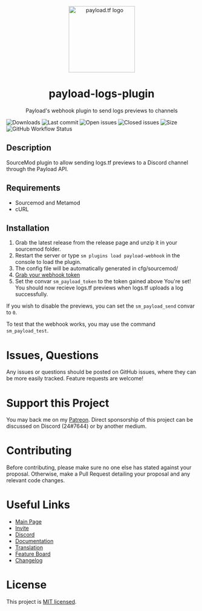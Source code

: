 <p align="center">
  <a href="https://payload.tf">
    <img src="https://payload.tf/img/logo.svg" alt="payload.tf logo" width="175" height="175">
  </a>
</p>

<h1 align="center">payload-logs-plugin</h1>

<p align="center">Payload's webhook plugin to send logs previews to channels</p>

![Downloads](https://img.shields.io/github/downloads/payload-bot/payload-logs-plugin/total?style=flat-square) ![Last commit](https://img.shields.io/github/last-commit/payload-bot/payload-logs-plugin?style=flat-square) ![Open issues](https://img.shields.io/github/issues/payload-bot/payload-logs-plugin?style=flat-square) ![Closed issues](https://img.shields.io/github/issues-closed/payload-bot/payload-logs-plugin?style=flat-square) ![Size](https://img.shields.io/github/repo-size/payload-bot/payload-logs-plugin?style=flat-square) ![GitHub Workflow Status](https://img.shields.io/github/workflow/status/payload-bot/payload-logs-plugin/Compile%20with%20SourceMod?style=flat-square)

## Description

SourceMod plugin to allow sending logs.tf previews to a Discord channel through the Payload API.

## Requirements

-   Sourcemod and Metamod
-   cURL

## Installation

1. Grab the latest release from the release page and unzip it in your sourcemod folder.
2. Restart the server or type `sm plugins load payload-webhook` in the console to load the plugin.
3. The config file will be automatically generated in cfg/sourcemod/
4. [Grab your webhook token](https://payload.tf/settings)
5. Set the convar `sm_payload_token` to the token gained above
   You're set! You should now recieve logs.tf previews when logs.tf uploads a log successfully.

If you wish to disable the previews, you can set the `sm_payload_send` convar to `0`.

To test that the webhook works, you may use the command `sm_payload_test`.

# Issues, Questions

Any issues or questions should be posted on GitHub issues, where they can be more easily tracked. Feature requests are welcome!

# Support this Project

You may back me on my [Patreon](https://www.patreon.com/c43721). Direct sponsorship of this project can be discussed on Discord (24#7644) or by another medium.

# Contributing

Before contributing, please make sure no one else has stated against your proposal. Otherwise, make a Pull Request detailing your proposal and any relevant code changes.

# Useful Links

-   [Main Page](https://payload.tf/)
-   [Invite](https://payload.tf/invite)
-   [Discord](https://payload.tf/discord)
-   [Documentation](https://payload.tf/docs)
-   [Translation](https://crowdin.com/project/payload)
-   [Feature Board](https://w.supra.tf/b/LmzrWQviWCRcGxywq/payload)
-   [Changelog](https://github.com/c43721/payload-neo/blob/master/changelog.md)

# License

This project is [MIT licensed](LICENSE).
